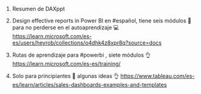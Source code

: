 1. Resumen de DAXppt
2. Design effective reports in Power BI en #español, tiene seis módulos 👣 para no perderse en el autoaprendizaje 💻
https://learn.microsoft.com/es-es/users/heyrob/collections/o4dhk4z8xpr8q?source=docs

3. Rutas de aprendizaje para #powerbi , siete módulos 👌 https://learn.microsoft.com/es-es/training/ 

4. Solo para principiantes 🐣 algunas ideas 👌 https://www.tableau.com/es-es/learn/articles/sales-dashboards-examples-and-templates

